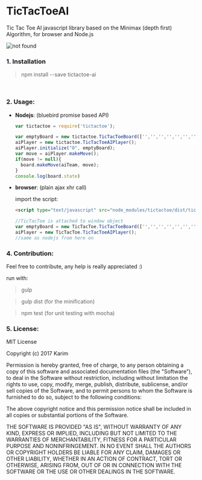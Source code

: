 # TicTacToeAI
Tic Tac Toe AI  javascript library based on the Minimax (depth first) Algorithm, for browser and Node.js


<img src="https://travis-ci.org/kinotto/TicTacToeAI.svg?branch=master" alt="not found" />

### 1. Installation

> npm install --save tictactoe-ai

<br/>


### 2. Usage:


- **Nodejs**: (bluebird promise based API)

  
  ```javascript
  var tictactoe = require('tictactoe');
  ```
  
  ```javascript
  var emptyBoard = new tictactoe.TicTacToeBoard(['','','','','','','','','']);
  aiPlayer = new tictactoe.TicTacToeAIPlayer();
  aiPlayer.initialize("O", emptyBoard);
  var move = aiPlayer.makeMove();
  if(move != null){
    board.makeMove(aiTeam, move);
  }
  console.log(board.state)
  ```

- **browser**: (plain ajax xhr call)

  import the script:
  

  ```html
  <script type="text/javascript" src="node_modules/tictactoe/dist/tictactoe.min.js"></script>
  ```
  ```javascript
  //TicTacToe is attached to window object
  var emptyBoard = new TicTacToe.TicTacToeBoard(['','','','','','','','','']);
  aiPlayer = new TicTacToe.TicTacToeAIPlayer();
  //same as nodejs from here on
  ```

### 4. Contribution:
Feel free to contribute, any help is really appreciated :)


run with:

>gulp

>gulp dist (for the minification)

>npm test (for unit testing with mocha)







### 5. License:
MIT License

Copyright (c) 2017 Karim

Permission is hereby granted, free of charge, to any person obtaining a copy
of this software and associated documentation files (the "Software"), to deal
in the Software without restriction, including without limitation the rights
to use, copy, modify, merge, publish, distribute, sublicense, and/or sell
copies of the Software, and to permit persons to whom the Software is
furnished to do so, subject to the following conditions:

The above copyright notice and this permission notice shall be included in all
copies or substantial portions of the Software.

THE SOFTWARE IS PROVIDED "AS IS", WITHOUT WARRANTY OF ANY KIND, EXPRESS OR
IMPLIED, INCLUDING BUT NOT LIMITED TO THE WARRANTIES OF MERCHANTABILITY,
FITNESS FOR A PARTICULAR PURPOSE AND NONINFRINGEMENT. IN NO EVENT SHALL THE
AUTHORS OR COPYRIGHT HOLDERS BE LIABLE FOR ANY CLAIM, DAMAGES OR OTHER
LIABILITY, WHETHER IN AN ACTION OF CONTRACT, TORT OR OTHERWISE, ARISING FROM,
OUT OF OR IN CONNECTION WITH THE SOFTWARE OR THE USE OR OTHER DEALINGS IN THE
SOFTWARE.
